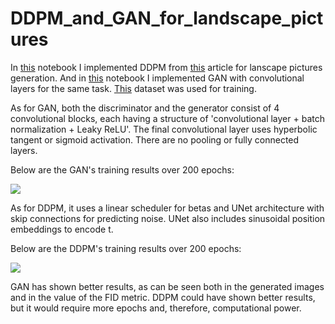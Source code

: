 # DDPM_and_GAN_for_landscape_pictures

In [this](https://github.com/m4andreyushkova/DDPM_and_GAN_for_landscape_pictures/blob/main/DDPM_landscapes.ipynb) notebook I implemented DDPM from [this](https://arxiv.org/abs/2006.11239) article for lanscape pictures generation. And in [this](https://github.com/m4andreyushkova/DDPM_and_GAN_for_landscape_pictures/blob/main/Landscape_gan.ipynb) notebook I implemented GAN with convolutional layers for the same task. [This](https://www.kaggle.com/datasets/arnaud58/landscape-pictures) dataset was used for training.

As for GAN, both the discriminator and the generator consist of 4 convolutional blocks, each having a structure of 'convolutional layer + batch normalization + Leaky ReLU'. The final convolutional layer uses hyperbolic tangent or sigmoid activation. There are no pooling or fully connected layers. 

Below are the GAN's training results over 200 epochs:

![](https://github.com/m4andreyushkova/DDPM_and_GAN_for_landscape_pictures/assets/126197652/bd91872d-1d8b-4cc9-b01d-f13fc01f29c4)

As for DDPM, it uses a linear scheduler for betas and UNet architecture with skip connections for predicting noise. UNet also includes sinusoidal position embeddings to encode t.

Below are the DDPM's training results over 200 epochs:

![](https://github.com/m4andreyushkova/DDPM_and_GAN_for_landscape_pictures/assets/126197652/de7f2dc8-8937-46b6-85f3-f410ab7cb0d9)

GAN has shown better results, as can be seen both in the generated images and in the value of the FID metric. DDPM could have shown better results, but it would require more epochs and, therefore, computational power.
